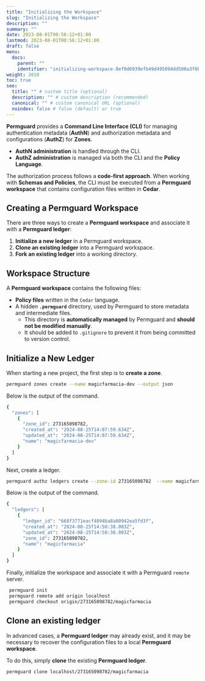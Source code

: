 ```yaml
---
title: "Initializing the Workspace"
slug: "Initializing the Workspace"
description: ""
summary: ""
date: 2023-08-01T00:56:12+01:00
lastmod: 2023-08-01T00:56:12+01:00
draft: false
menu:
  docs:
    parent: ""
    identifier: "initializing-workspace-8ef0d6939efb49d495094dd500a3f6bb"
weight: 3010
toc: true
seo:
  title: "" # custom title (optional)
  description: "" # custom description (recommended)
  canonical: "" # custom canonical URL (optional)
  noindex: false # false (default) or true
---
```

**Permguard** provides a **Command Line Interface (CLI)** for managing authentication metadata (**AuthN**)
and authorization metadata and configurations (**AuthZ**) for **Zones**.

- **AuthN administration** is handled through the CLI.
- **AuthZ administration** is managed via both the CLI and the **Policy Language**.

The authorization process follows a **code-first approach**.
When working with **Schemas and Policies**, the CLI must be executed from a **Permguard workspace**
that contains configuration files written in **Cedar**.

## Creating a Permguard Workspace

There are three ways to create a **Permguard workspace** and associate it with a **Permguard ledger**:

1. **Initialize a new ledger** in a Permguard workspace.
2. **Clone an existing ledger** into a Permguard workspace.
3. **Fork an existing ledger** into a working directory.

## Workspace Structure

A **Permguard workspace** contains the following files:

- **Policy files** written in the `Cedar` language.
- A hidden **`.permguard`** directory, used by Permguard to store metadata and intermediate files.
  - This directory is **automatically managed** by Permguard and **should not be modified manually**.
  - It should be added to `.gitignore` to prevent it from being committed to version control.

## Initialize a New Ledger

When starting a new project, the first step is to **create a zone**.

```bash
permguard zones create --name magicfarmacia-dev --output json
```

Below is the output of the command.

```bash
{
  "zones": [
    {
      "zone_id": 273165098782,
      "created_at": "2024-08-25T14:07:59.634Z",
      "updated_at": "2024-08-25T14:07:59.634Z",
      "name": "magicfarmacia-dev"
    }
  ]
}
```

Next, create a ledger.

```bash
permguard authz ledgers create --zone-id 273165098782  --name magicfarmacia --output json
```

Below is the output of the command.

```bash
{
  "ledgers": [
    {
      "ledger_id": "668f3771eacf4094ba8a80942ea5fd3f",
      "created_at": "2024-08-25T14:50:38.003Z",
      "updated_at": "2024-08-25T14:50:38.003Z",
      "zone_id": 273165098782,
      "name": "magicfarmacia"
    }
  ]
}
```

Finally, initialize the workspace and associate it with a Permguard `remote` server.

```bash
 permguard init
 permguard remote add origin localhost
 permguard checkout origin/273165098782/magicfarmacia
```

## Clone an existing ledger

In advanced cases, a **Permguard ledger** may already exist, and it may be necessary to recover the configuration files to a local **Permguard workspace**.

To do this, simply **clone** the existing **Permguard ledger**.

```bash
permguard clone localhost/273165098782/magicfarmacia
```
